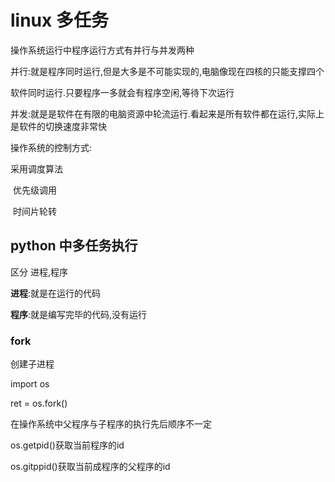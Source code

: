 # linux 多任务

操作系统运行中程序运行方式有并行与并发两种

并行:就是程序同时运行,但是大多是不可能实现的,电脑像现在四核的只能支撑四个

软件同时运行.只要程序一多就会有程序空闲,等待下次运行

并发:就是是软件在有限的电脑资源中轮流运行.看起来是所有软件都在运行,实际上是软件的切换速度非常快



操作系统的控制方式:

采用调度算法

​	优先级调用

​	时间片轮转



## python 中多任务执行

区分 进程,程序

**进程**:就是在运行的代码

**程序**:就是编写完毕的代码,没有运行

### fork

创建子进程

import os 

 ret  = os.fork()

在操作系统中父程序与子程序的执行先后顺序不一定 

os.getpid()获取当前程序的id

os.gitppid()获取当前成程序的父程序的id



